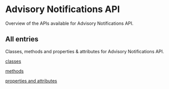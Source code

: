 [
This is a templated file. Adding content to this file may result in it being
reverted. Instead, if you want to place additional content, create an
"overview_content.md" file in `docs/` directory. The Sphinx tool will
pick up on the content and merge the content.
]: #

# Advisory Notifications API

Overview of the APIs available for Advisory Notifications API.

## All entries

Classes, methods and properties & attributes for
Advisory Notifications API.

[classes](https://cloud.google.com/python/docs/reference/advisorynotifications/latest/summary_class.html)

[methods](https://cloud.google.com/python/docs/reference/advisorynotifications/latest/summary_method.html)

[properties and
attributes](https://cloud.google.com/python/docs/reference/advisorynotifications/latest/summary_property.html)
